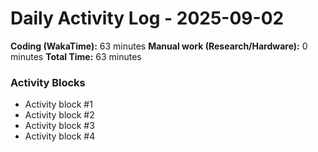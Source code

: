# Daily Activity Log - 2025-09-02

**Coding (WakaTime):** 63 minutes
**Manual work (Research/Hardware):** 0 minutes
**Total Time:** 63 minutes

### Activity Blocks
- Activity block #1
- Activity block #2
- Activity block #3
- Activity block #4
